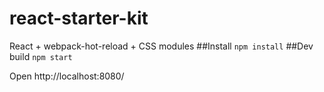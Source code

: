 # react-starter-kit
React + webpack-hot-reload + CSS modules
##Install
`npm install`
##Dev build
`npm start`

Open http://localhost:8080/
